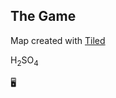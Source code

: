 ## The Game
Map created with [Tiled](https://www.mapeditor.org/)

H<sub>2</sub>SO<sub>4</sub>

:desktop_computer:
